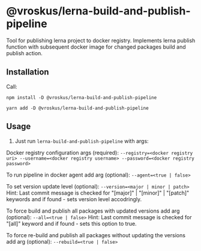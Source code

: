 # @vroskus/lerna-build-and-publish-pipeline

Tool for publishing lerna project to docker registry. Implements lerna publish function with subsequent docker image for changed packages build and publish action.

## Installation

Call:

`npm install -D @vroskus/lerna-build-and-publish-pipeline`

`yarn add -D @vroskus/lerna-build-and-publish-pipeline`

## Usage

1. Just run ```lerna-build-and-publish-pipeline``` with args:

Docker registry configuration args (required):
```--registry=<docker registry uri> --username=<docker registry username> --password=<docker registry password>```

To run pipeline in docker agent add arg (optional):
```--agent=<true | false>```

To set version update level (optional):
```--version=<major | minor | patch>```
Hint: Last commit message is checked for "[major]" | "[minor]" | "[patch]" keywords and if found - sets version level accodringly.

To force build and publish all packages with updated versions add arg (optional):
```--all=<true | false>```
Hint: Last commit message is checked for "[all]" keyword and if found - sets this option to true.

To force re-build and publish all packages without updating the versions add arg (optional):
```--rebuild=<true | false>```
